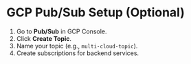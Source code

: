 # GCP Pub/Sub Setup (Optional)

1. Go to **Pub/Sub** in GCP Console.
2. Click **Create Topic**.
3. Name your topic (e.g., `multi-cloud-topic`).
4. Create subscriptions for backend services.

